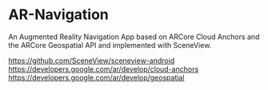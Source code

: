 # AR-Navigation
An Augmented Reality Navigation App based on ARCore Cloud Anchors and the ARCore Geospatial API and implemented with SceneView.


https://github.com/SceneView/sceneview-android  
https://developers.google.com/ar/develop/cloud-anchors  
https://developers.google.com/ar/develop/geospatial
